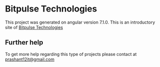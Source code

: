 # Bitpulse Technologies

This project was generated on angular version 7.1.0.
This is an introductory site of [Bitpulse Technologies](https://bitpulsetechnologies.com)

## Further help

To get more help regarding this type of projects please contact at [prashant12it@gmail.com](mailto:prashant12it@gmail.com)
